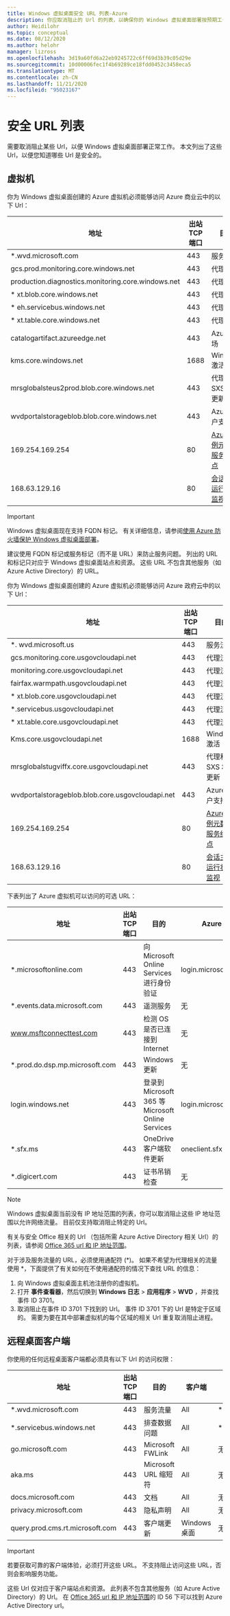 ```yaml
---
title: Windows 虚拟桌面安全 URL 列表-Azure
description: 你应取消阻止的 Url 的列表，以确保你的 Windows 虚拟桌面部署按预期工作。
author: Heidilohr
ms.topic: conceptual
ms.date: 08/12/2020
ms.author: helohr
manager: lizross
ms.openlocfilehash: 3d19a60fd6a22eb9245722c6ff69d3b39c05d29e
ms.sourcegitcommit: 10d00006fec1f4b69289ce18fdd0452c3458eca5
ms.translationtype: MT
ms.contentlocale: zh-CN
ms.lasthandoff: 11/21/2020
ms.locfileid: "95023167"
---
```

# <a name="safe-url-list"></a>安全 URL 列表

需要取消阻止某些 Url，以便 Windows 虚拟桌面部署正常工作。 本文列出了这些 Url，以便您知道哪些 Url 是安全的。

## <a name="virtual-machines"></a>虚拟机

你为 Windows 虚拟桌面创建的 Azure 虚拟机必须能够访问 Azure 商业云中的以下 Url：

|地址|出站 TCP 端口|目的|服务标记|
|---|---|---|---|
|*.wvd.microsoft.com|443|服务流量|WindowsVirtualDesktop|
|gcs.prod.monitoring.core.windows.net|443|代理流量|AzureCloud|
|production.diagnostics.monitoring.core.windows.net|443|代理流量|AzureCloud|
|* xt.blob.core.windows.net|443|代理流量|AzureCloud|
|* eh.servicebus.windows.net|443|代理流量|AzureCloud|
|* xt.table.core.windows.net|443|代理流量|AzureCloud|
|catalogartifact.azureedge.net|443|Azure 市场|AzureCloud|
|kms.core.windows.net|1688|Windows 激活|Internet|
|mrsglobalsteus2prod.blob.core.windows.net|443|代理和 SXS 堆栈更新|AzureCloud|
|wvdportalstorageblob.blob.core.windows.net|443|Azure 门户支持|AzureCloud|
| 169.254.169.254 | 80 | [Azure 实例元数据服务终结点](../virtual-machines/windows/instance-metadata-service.md) | 空值 |
| 168.63.129.16 | 80 | [会话主机运行状况监视](../virtual-network/network-security-groups-overview.md#azure-platform-considerations) | 空值 |

>[!IMPORTANT]
>Windows 虚拟桌面现在支持 FQDN 标记。 有关详细信息，请参阅[使用 Azure 防火墙保护 Windows 虚拟桌面部署](../firewall/protect-windows-virtual-desktop.md)。
>
>建议使用 FQDN 标记或服务标记（而不是 URL）来防止服务问题。 列出的 URL 和标记只对应于 Windows 虚拟桌面站点和资源。 这些 URL 不包含其他服务（如 Azure Active Directory）的 URL。

你为 Windows 虚拟桌面创建的 Azure 虚拟机必须能够访问 Azure 政府云中的以下 Url：

|地址|出站 TCP 端口|目的|服务标记|
|---|---|---|---|
|*. wvd.microsoft.us|443|服务流量|WindowsVirtualDesktop|
|gcs.monitoring.core.usgovcloudapi.net|443|代理流量|AzureCloud|
|monitoring.core.usgovcloudapi.net|443|代理流量|AzureCloud|
|fairfax.warmpath.usgovcloudapi.net|443|代理流量|AzureCloud|
|* xt.blob.core.usgovcloudapi.net|443|代理流量|AzureCloud|
|*.servicebus.usgovcloudapi.net|443|代理流量|AzureCloud|
|* xt.table.core.usgovcloudapi.net|443|代理流量|AzureCloud|
|Kms.core.usgovcloudapi.net|1688|Windows 激活|Internet|
|mrsglobalstugviffx.core.usgovcloudapi.net|443|代理和 SXS 堆栈更新|AzureCloud|
|wvdportalstorageblob.blob.core.usgovcloudapi.net|443|Azure 门户支持|AzureCloud|
| 169.254.169.254 | 80 | [Azure 实例元数据服务终结点](../virtual-machines/windows/instance-metadata-service.md) | 空值 |
| 168.63.129.16 | 80 | [会话主机运行状况监视](../virtual-network/network-security-groups-overview.md#azure-platform-considerations) | 空值 |

下表列出了 Azure 虚拟机可以访问的可选 URL：

|地址|出站 TCP 端口|目的|Azure Gov|
|---|---|---|---|
|*.microsoftonline.com|443|向 Microsoft Online Services 进行身份验证|login.microsoftonline.us|
|*.events.data.microsoft.com|443|遥测服务|无|
|www.msftconnecttest.com|443|检测 OS 是否已连接到 Internet|无|
|*.prod.do.dsp.mp.microsoft.com|443|Windows 更新|无|
|login.windows.net|443|登录到 Microsoft 365 等 Microsoft Online Services|login.microsoftonline.us|
|*.sfx.ms|443|OneDrive 客户端软件更新|oneclient.sfx.ms|
|*.digicert.com|443|证书吊销检查|无|

>[!NOTE]
>Windows 虚拟桌面当前没有 IP 地址范围的列表，你可以取消阻止这些 IP 地址范围以允许网络流量。 目前仅支持取消阻止特定的 Url。
>
>有关与安全 Office 相关的 Url （包括所需 Azure Active Directory 相关 Url）的列表，请参阅 [Office 365 url 和 IP 地址范围](/office365/enterprise/urls-and-ip-address-ranges)。
>
>对于涉及服务流量的 URL，必须使用通配符 (*)。 如果不希望为代理相关的流量使用 *，下面提供了有关如何在不使用通配符的情况下查找 URL 的信息：
>
>1. 向 Windows 虚拟桌面主机池注册你的虚拟机。
>2. 打开 **事件查看器**，然后切换到 **Windows 日志**  >  **应用程序**  >  **WVD** ，并查找事件 ID 3701。
>3. 取消阻止在事件 ID 3701 下找到的 Url。 事件 ID 3701 下的 Url 是特定于区域的。 需要为要在其中部署虚拟机的每个区域的相关 Url 重复取消阻止进程。

## <a name="remote-desktop-clients"></a>远程桌面客户端

你使用的任何远程桌面客户端都必须具有以下 Url 的访问权限：

|地址|出站 TCP 端口|目的|客户端|Azure Gov|
|---|---|---|---|---|
|*.wvd.microsoft.com|443|服务流量|All|*. wvd.microsoft.us|
|*.servicebus.windows.net|443|排查数据问题|All|*.servicebus.usgovcloudapi.net|
|go.microsoft.com|443|Microsoft FWLink|All|无|
|aka.ms|443|Microsoft URL 缩短符|All|无|
|docs.microsoft.com|443|文档|All|无|
|privacy.microsoft.com|443|隐私声明|All|无|
|query.prod.cms.rt.microsoft.com|443|客户端更新|Windows 桌面|无|

>[!IMPORTANT]
>若要获取可靠的客户端体验，必须打开这些 URL。 不支持阻止访问这些 URL，否则会影响服务功能。
>
>这些 Url 仅对应于客户端站点和资源。 此列表不包含其他服务（如 Azure Active Directory）的 Url。 在 [Office 365 url 和 IP 地址范围](/office365/enterprise/urls-and-ip-address-ranges#microsoft-365-common-and-office-online)的 ID 56 下可以找到 Azure Active Directory url。